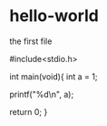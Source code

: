 # hello-world
the first file

#include<stdio.h>


int main(void){
  int a = 1;
  
  printf("%d\n", a);
  
  
  return 0;
}

